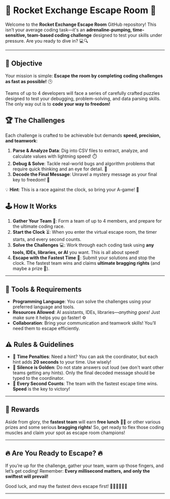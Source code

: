 # 🚀 Rocket Exchange Escape Room 🚀

Welcome to the **Rocket Exchange Escape Room** GitHub repository! This isn’t your average coding task—it's an **adrenaline-pumping, time-sensitive, team-based coding challenge** designed to test your skills under pressure. Are you ready to dive in? 💻🔍

---

## 🎯 **Objective**

Your mission is simple: **Escape the room by completing coding challenges as fast as possible!** 🕒

Teams of up to 4 developers will face a series of carefully crafted puzzles designed to test your debugging, problem-solving, and data parsing skills. The only way out is to **code your way to freedom!**

## 🏆 **The Challenges**

Each challenge is crafted to be achievable but demands **speed, precision, and teamwork**:

1. **Parse & Analyze Data**: Dig into CSV files to extract, analyze, and calculate values with lightning speed! ⏱️
2. **Debug & Solve**: Tackle real-world bugs and algorithm problems that require quick thinking and an eye for detail. 🔎
3. **Decode the Final Message**: Unravel a mystery message as your final key to freedom! 🔐

💡 **Hint**: This is a race against the clock, so bring your A-game! 🚀

## 🕹️ **How It Works**

1. **Gather Your Team** 🤝: Form a team of up to 4 members, and prepare for the ultimate coding race.
2. **Start the Clock** ⏳: When you enter the virtual escape room, the timer starts, and every second counts.
3. **Solve the Challenges** 💻: Work through each coding task using **any tools, IDEs, libraries, or AI** you want. This is all about speed!
4. **Escape with the Fastest Time** 🏁: Submit your solutions and stop the clock. The fastest team wins and claims **ultimate bragging rights** (and maybe a prize 🥇).

---

## 💼 **Tools & Requirements**

- **Programming Language**: You can solve the challenges using your preferred language and tools.
- **Resources Allowed**: AI assistants, IDEs, libraries—_anything goes!_ Just make sure it helps you go faster! ⚙️
- **Collaboration**: Bring your communication and teamwork skills! You’ll need them to escape efficiently.

## ⚠️ **Rules & Guidelines**

- 🛑 **Time Penalties**: Need a hint? You can ask the coordinator, but each hint adds **20 seconds** to your time. Use wisely!
- 🤫 **Silence is Golden**: Do not state answers out loud (we don't want other teams getting any hints). Only the final decoded message should be typed to the coordinator.
- 🎉 **Every Second Counts**: The team with the fastest escape time wins. **Speed** is the key to victory!

---

## 🏅 **Rewards**

Aside from glory, the **fastest team** will earn **free lunch** 🥪🍕 or other various prizes and some serious **bragging rights**! So, get ready to flex those coding muscles and claim your spot as escape room champions!

---

## 🔥 **Are You Ready to Escape?** 🔥

If you’re up for the challenge, gather your team, warm up those fingers, and let’s get coding! Remember: **Every millisecond matters, and only the swiftest will prevail!**

Good luck, and may the fastest devs escape first! 🎉🚀👩‍💻👨‍💻

---
